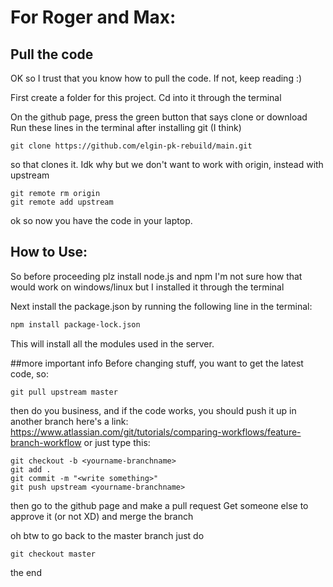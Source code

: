 # For Roger and Max:

## Pull the code
OK so I trust that you know how to pull the code. If not, keep reading :)

First create a folder for this project. Cd into it through the terminal

On the github page, press the green button that says clone or download
Run these lines in the terminal after installing git (I think)

```
git clone https://github.com/elgin-pk-rebuild/main.git
```

so that clones it. Idk why but we don't want to work with origin, instead with upstream

```
git remote rm origin
git remote add upstream
```

ok so now you have the code in your laptop.
## How to Use:
So before proceeding plz install node.js and npm
I'm not sure how that would work on windows/linux but I installed it through the terminal

Next install the package.json by running the following line in the terminal:
```bash
npm install package-lock.json
```
This will install all the modules used in the server.

##more important info
Before changing stuff, you want to get the latest code, so:
```
git pull upstream master
```
then do you business, and if the code works, you should push it up in another branch
here's a link: https://www.atlassian.com/git/tutorials/comparing-workflows/feature-branch-workflow
or just type this:
```
git checkout -b <yourname-branchname> 
git add .
git commit -m "<write something>"
git push upstream <yourname-branchname>
```
then go to the github page and make a pull request
Get someone else to approve it (or not XD) and merge the branch

oh btw to go back to the master branch just do
```
git checkout master
```
the end
